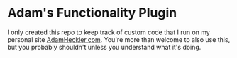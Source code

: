 # Adam's Functionality Plugin

I only created this repo to keep track of custom code that I run on my personal site [AdamHeckler.com](http://www.adamheckler.com/). You're more than welcome to also use this, but you probably shouldn't unless you understand what it's doing.
